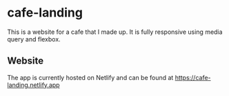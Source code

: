 # cafe-landing

This is a website for a cafe that I made up. It is fully responsive using media query and flexbox.

## Website 

The app is currently hosted on Netlify and can be found at https://cafe-landing.netlify.app
